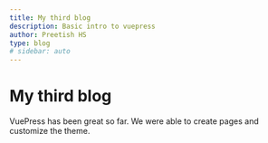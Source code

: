```yaml
---
title: My third blog
description: Basic intro to vuepress
author: Preetish HS
type: blog
# sidebar: auto
---
```


# My third blog

VuePress has been great so far. We were able to create pages and customize the theme.